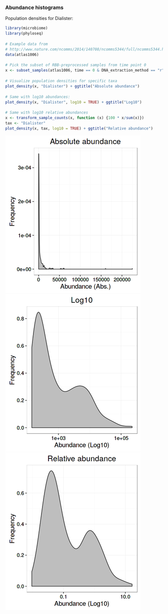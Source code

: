 ### Abundance histograms

Population densities for Dialister:


```r
library(microbiome)
library(phyloseq)

# Example data from
# http://www.nature.com/ncomms/2014/140708/ncomms5344/full/ncomms5344.html
data(atlas1006)

# Pick the subset of RBB-preprocessed samples from time point 0
x <- subset_samples(atlas1006, time == 0 & DNA_extraction_method == "r")

# Visualize population densities for specific taxa
plot_density(x, "Dialister") + ggtitle("Absolute abundance")

# Same with log10 abundances:
plot_density(x, "Dialister", log10 = TRUE) + ggtitle("Log10")

# Same with log10 relative abundances
x <- transform_sample_counts(x, function (x) {100 * x/sum(x)})
tax <- "Dialister"
plot_density(x, tax, log10 = TRUE) + ggtitle("Relative abundance")
```

![plot of chunk hist](figure/hist-1.png)![plot of chunk hist](figure/hist-2.png)![plot of chunk hist](figure/hist-3.png)

